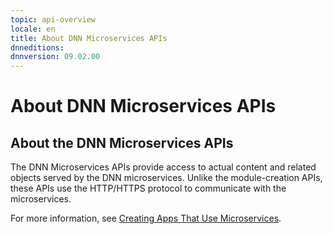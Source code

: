 ```yaml
---
topic: api-overview
locale: en
title: About DNN Microservices APIs
dnneditions: 
dnnversion: 09.02.00
---
```


# About DNN Microservices APIs

## About the DNN Microservices APIs

The DNN Microservices APIs provide access to actual content and related objects served by the DNN microservices. Unlike the module-creation APIs, these APIs use the HTTP/HTTPS protocol to communicate with the microservices.

For more information, see [Creating Apps That Use Microservices](creating-apps-that-use-microservices).
